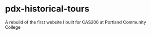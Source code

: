 # pdx-historical-tours
A rebuild of the first website I built for CAS206 at Portland Community College
